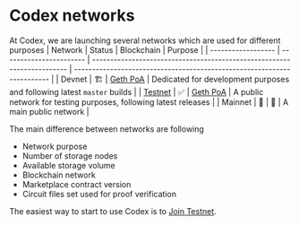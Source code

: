 # Codex networks

 At Codex, we are launching several networks which are used for different purposes
 | Network            | Status                  | Blockchain                                                              | Purpose                                                                 |
 | ------------------ | ----------------------- | ----------------------------------------------------------------------- | ----------------------------------------------------------------------- |
 | Devnet             | :building_construction: | [Geth PoA](https://geth.ethereum.org/docs/fundamentals/private-network) | Dedicated for development purposes and following latest `master` builds |
 | [Testnet](testnet) | :white_check_mark:      | [Geth PoA](https://geth.ethereum.org/docs/fundamentals/private-network) | A public network for testing purposes, following latest releases        |
 | Mainnet            | :construction:          | :construction:                                                          | A main public network                                                   |

 The main difference between networks are following
 - Network purpose
 - Number of storage nodes
 - Available storage volume
 - Blockchain network
 - Marketplace contract version
 - Circuit files set used for proof verification

 The easiest way to start to use Codex is to [Join Testnet](testnet).
